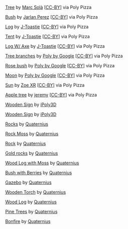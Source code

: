 [Tree](https://poly.pizza/m/6Yjt8nIwLsD) by [Marc Solà](https://poly.pizza/u/Marc%20Solà) \[[CC-BY](https://creativecommons.org/licenses/by/3.0/)\] via Poly Pizza

[Bush](https://poly.pizza/m/d6STyhH76Qe) by [Jarlan Perez](https://poly.pizza/u/Jarlan%20Perez) \[[CC-BY](https://creativecommons.org/licenses/by/3.0/)\] via Poly Pizza

[Log](https://poly.pizza/m/ncDQNqeOFj) by [J-Toastie](https://poly.pizza/u/J-Toastie) \[[CC-BY](https://creativecommons.org/licenses/by/3.0/)\] via Poly Pizza

[Tent](https://poly.pizza/m/0LnXUwcQzk) by [J-Toastie](https://poly.pizza/u/J-Toastie) \[[CC-BY](https://creativecommons.org/licenses/by/3.0/)\] via Poly Pizza

[Log W/ Axe](https://poly.pizza/m/tRNAtEETHg) by [J-Toastie](https://poly.pizza/u/J-Toastie) \[[CC-BY](https://creativecommons.org/licenses/by/3.0/)\] via Poly Pizza

[Tree branches](https://poly.pizza/m/8qYeGscm0mc) by [Poly by Google](https://poly.pizza/u/Poly%20by%20Google) \[[CC-BY](https://creativecommons.org/licenses/by/3.0/)\] via Poly Pizza

[Rose bush](https://poly.pizza/m/aI3Wtnkueq7) by [Poly by Google](https://poly.pizza/u/Poly%20by%20Google) \[[CC-BY](https://creativecommons.org/licenses/by/3.0/)\] via Poly Pizza

[Moon](https://poly.pizza/m/9OPocAqXM0u) by [Poly by Google](https://poly.pizza/u/Poly%20by%20Google) \[[CC-BY](https://creativecommons.org/licenses/by/3.0/)\] via Poly Pizza

[Sun](https://poly.pizza/m/7diieNtphvD) by [Zoe XR](https://poly.pizza/u/Zoe%20XR) \[[CC-BY](https://creativecommons.org/licenses/by/3.0/)\] via Poly Pizza

[Apple tree](https://poly.pizza/m/2BUc5iO4nUo) by [jeremy](https://poly.pizza/u/jeremy) \[[CC-BY](https://creativecommons.org/licenses/by/3.0/)\] via Poly Pizza

[Wooden Sign](https://poly.pizza/m/SpRHK36gNl) by [iPoly3D](https://poly.pizza/u/iPoly3D)

[Wooden Sign](https://poly.pizza/m/U8DioeoNvJ) by [iPoly3D](https://poly.pizza/u/iPoly3D)

[Rocks](https://poly.pizza/m/OQvi8PIZ40) by [Quaternius](https://poly.pizza/u/Quaternius)

[Rock Moss](https://poly.pizza/m/Oar39tFugM) by [Quaternius](https://poly.pizza/u/Quaternius)

[Rock](https://poly.pizza/m/RtLRqYjfMs) by [Quaternius](https://poly.pizza/u/Quaternius)

[Gold rocks](https://poly.pizza/m/r93I0pFAE7) by [Quaternius](https://poly.pizza/u/Quaternius)

[Wood Log with Moss](https://poly.pizza/m/nwsYvcI0bC) by [Quaternius](https://poly.pizza/u/Quaternius)

[Bush with Berries](https://poly.pizza/m/TSbIxkDtxF) by [Quaternius](https://poly.pizza/u/Quaternius)

[Gazebo](https://poly.pizza/m/xYZB1TmGMv) by [Quaternius](https://poly.pizza/u/Quaternius)

[Wooden Torch](https://poly.pizza/m/pNsfJzhXiD) by [Quaternius](https://poly.pizza/u/Quaternius)

[Wood Log](https://poly.pizza/m/L4E32Wee6C) by [Quaternius](https://poly.pizza/u/Quaternius)

[Pine Trees](https://poly.pizza/m/oYtDty0fR6) by [Quaternius](https://poly.pizza/u/Quaternius)

[Bonfire](https://poly.pizza/m/Azj9hJwwwG) by [Quaternius](https://poly.pizza/u/Quaternius)
